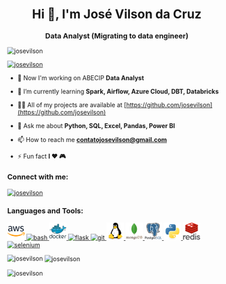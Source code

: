 <h1 align="center">Hi 👋, I'm José Vilson da Cruz</h1>
<h3 align="center">Data Analyst (Migrating to data engineer)</h3>

<p align="left"> <img src="https://komarev.com/ghpvc/?username=josevilson&label=Profile%20views&color=0e75b6&style=flat" alt="josevilson" /> </p>

<p align="left"> <a href="https://github.com/ryo-ma/github-profile-trophy"><img src="https://github-profile-trophy.vercel.app/?username=josevilson" alt="josevilson" /></a> </p>

- 🔭 Now I'm working on ABECIP **Data Analyst**

- 🌱 I’m currently learning **Spark, Airflow, Azure Cloud, DBT, Databricks**

- 👨‍💻 All of my projects are available at [https://github.com/josevilson](https://github.com/josevilson)

- 💬 Ask me about **Python, SQL, Excel, Pandas, Power BI**

- 📫 How to reach me **contatojosevilson@gmail.com**

- ⚡ Fun fact **I ❤️ 🎮**

<h3 align="left">Connect with me:</h3>
<p align="left">
<a href="https://linkedin.com/in/josevilson" target="blank"><img align="center" src="https://raw.githubusercontent.com/rahuldkjain/github-profile-readme-generator/master/src/images/icons/Social/linked-in-alt.svg" alt="josevilson" height="30" width="40" /></a>
</p>

<h3 align="left">Languages and Tools:</h3>
<p align="left"> <a href="https://aws.amazon.com" target="_blank" rel="noreferrer"> <img src="https://raw.githubusercontent.com/devicons/devicon/master/icons/amazonwebservices/amazonwebservices-original-wordmark.svg" alt="aws" width="40" height="40"/> </a> <a href="https://www.gnu.org/software/bash/" target="_blank" rel="noreferrer"> <img src="https://www.vectorlogo.zone/logos/gnu_bash/gnu_bash-icon.svg" alt="bash" width="40" height="40"/> </a> <a href="https://www.docker.com/" target="_blank" rel="noreferrer"> <img src="https://raw.githubusercontent.com/devicons/devicon/master/icons/docker/docker-original-wordmark.svg" alt="docker" width="40" height="40"/> </a> <a href="https://flask.palletsprojects.com/" target="_blank" rel="noreferrer"> <img src="https://www.vectorlogo.zone/logos/pocoo_flask/pocoo_flask-icon.svg" alt="flask" width="40" height="40"/> </a> <a href="https://git-scm.com/" target="_blank" rel="noreferrer"> <img src="https://www.vectorlogo.zone/logos/git-scm/git-scm-icon.svg" alt="git" width="40" height="40"/> </a> <a href="https://www.linux.org/" target="_blank" rel="noreferrer"> <img src="https://raw.githubusercontent.com/devicons/devicon/master/icons/linux/linux-original.svg" alt="linux" width="40" height="40"/> </a> <a href="https://www.mongodb.com/" target="_blank" rel="noreferrer"> <img src="https://raw.githubusercontent.com/devicons/devicon/master/icons/mongodb/mongodb-original-wordmark.svg" alt="mongodb" width="40" height="40"/> </a> <a href="https://www.postgresql.org" target="_blank" rel="noreferrer"> <img src="https://raw.githubusercontent.com/devicons/devicon/master/icons/postgresql/postgresql-original-wordmark.svg" alt="postgresql" width="40" height="40"/> </a> <a href="https://www.python.org" target="_blank" rel="noreferrer"> <img src="https://raw.githubusercontent.com/devicons/devicon/master/icons/python/python-original.svg" alt="python" width="40" height="40"/> </a> <a href="https://redis.io" target="_blank" rel="noreferrer"> <img src="https://raw.githubusercontent.com/devicons/devicon/master/icons/redis/redis-original-wordmark.svg" alt="redis" width="40" height="40"/> </a> <a href="https://www.selenium.dev" target="_blank" rel="noreferrer"> <img src="https://raw.githubusercontent.com/detain/svg-logos/780f25886640cef088af994181646db2f6b1a3f8/svg/selenium-logo.svg" alt="selenium" width="40" height="40"/> </a> </p>

<p><img align="left" src="https://github-readme-stats.vercel.app/api/top-langs?username=josevilson&show_icons=true&locale=en&layout=compact" alt="josevilson" /></p>

<p>&nbsp;<img align="center" src="https://github-readme-stats.vercel.app/api?username=josevilson&show_icons=true&locale=en" alt="josevilson" /></p>

<p><img align="center" src="https://github-readme-streak-stats.herokuapp.com/?user=josevilson&" alt="josevilson" /></p>

